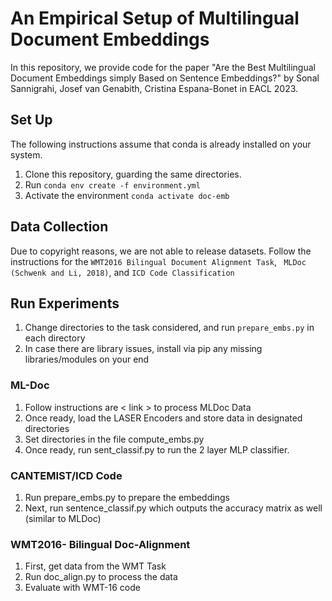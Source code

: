 # An Empirical Setup of Multilingual Document Embeddings

In this repository, we provide code for the paper "Are the Best Multilingual Document Embeddings simply Based on Sentence Embeddings?" by Sonal Sannigrahi, Josef van Genabith, Cristina Espana-Bonet in EACL 2023.

## Set Up

The following instructions assume that conda is already installed on your system.

1. Clone this repository, guarding the same directories.
2. Run `conda env create -f environment.yml`
3. Activate the environment `conda activate doc-emb`

## Data Collection 

Due to copyright reasons, we are not able to release datasets. Follow the instructions for the `WMT2016 Bilingual Document Alignment Task`, ` MLDoc (Schwenk and Li, 2018)`, and `ICD Code Classification`

## Run Experiments 

1. Change directories to the task considered, and run `prepare_embs.py` in each directory
2. In case there are library issues, install via pip any missing libraries/modules on your end

### ML-Doc

1. Follow instructions are < link > to process MLDoc Data
2. Once ready, load the LASER Encoders and store data in designated directories 
3. Set directories in the file compute_embs.py
4. Once ready, run sent_classif.py to run the 2 layer MLP classifier. 

### CANTEMIST/ICD Code

1. Run prepare_embs.py to prepare the embeddings 
2. Next, run sentence_classif.py which outputs the accuracy matrix as well (similar to MLDoc)


### WMT2016- Bilingual Doc-Alignment 

1. First, get data from the WMT Task 
2. Run doc_align.py to process the data 
3. Evaluate with WMT-16 code
